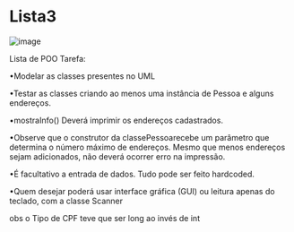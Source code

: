 # Lista3

![image](https://user-images.githubusercontent.com/89805574/135192486-15255d63-47f3-4ac3-bce3-aa494689d1f1.png)

Lista de POO
Tarefa:

•Modelar as classes presentes no UML

•Testar as classes criando ao menos uma instância de Pessoa e alguns endereços. 

•mostraInfo() Deverá imprimir os endereços cadastrados.

•Observe que o construtor da classePessoarecebe um parâmetro que determina o número máximo de endereços. Mesmo que menos endereços sejam adicionados, não deverá ocorrer erro na impressão.

•É facultativo a entrada de dados. Tudo pode ser feito hardcoded.

•Quem desejar poderá usar interface gráfica (GUI) ou leitura apenas do teclado, com a classe Scanner

obs o Tipo de CPF teve que ser long ao invés de int
